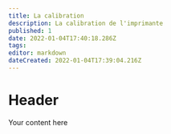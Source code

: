 ```yaml
---
title: La calibration
description: La calibration de l'imprimante
published: 1
date: 2022-01-04T17:40:18.286Z
tags: 
editor: markdown
dateCreated: 2022-01-04T17:39:04.216Z
---
```


# Header
Your content here